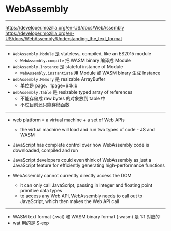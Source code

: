 # WebAssembly

---

https://developer.mozilla.org/en-US/docs/WebAssembly
https://developer.mozilla.org/en-US/docs/WebAssembly/Understanding_the_text_format

---

- `WebAssembly.Module` 是 stateless, compiled, like an ES2015 module
    - `WebAssembly.compile` 把 WASM binary 编译成 Module
- `WebAssembly.Instance` 是 stateful instance of Module
    - `WebAssembly.instantiate` 用 Module 或 WASM binary 生成 Instance
- `WebAssembly.Memory` 是 resizable ArrayBuffer
    - 单位是 page，1page=64kib
- `WebAssembly.Table` 是 resizable typed array of references
    - 不能存储成 raw bytes 的对象放到 table 中
    - 不过目前还只能存储函数

---

- web platform = a virtual machine + a set of Web APIs
    - the virtual machine will load and run two types of code - JS and WASM
- JavaScript has complete control over how WebAssembly code is downloaded, compiled and run
- JavaScript developers could even think of WebAssembly as just a JavaScript feature for efficiently generating high-performance functions

- WebAssembly cannot currently directly access the DOM
    - it can only call JavaScript, passing in integer and floating point primitive data types
    - to access any Web API, WebAssembly needs to call out to JavaScript, which then makes the Web API call

---

- WASM text format (.wat) 和 WASM binary format (.wasm) 是 1:1 对应的
- wat 用的是 S-exp
